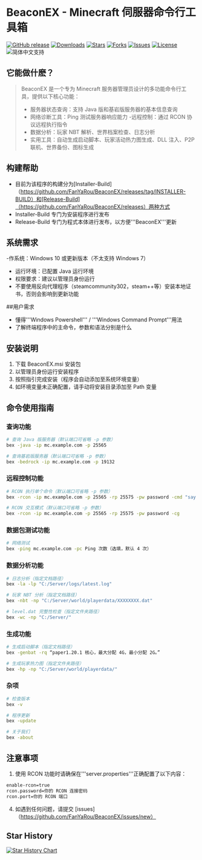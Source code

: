 # BeaconEX - Minecraft 伺服器命令行工具箱

[![GitHub release](https://img.shields.io/github/v/release/GongSunFangYun/BeaconEX?style=flat-square)]()
[![Downloads](https://img.shields.io/github/downloads/GongSunFangYun/BeaconEX/total?style=flat-square)]()
[![Stars](https://img.shields.io/github/stars/GongSunFangYun/BeaconEX?style=flat-square)]()
[![Forks](https://img.shields.io/github/forks/GongSunFangYun/BeaconEX?style=flat-square)]()
[![Issues](https://img.shields.io/github/issues/GongSunFangYun/BeaconEX?style=flat-square)]()
[![License](https://img.shields.io/github/license/GongSunFangYun/BeaconEX?style=flat-square)]()
![简体中文支持](https://img.shields.io/badge/简体中文-支持-ff8c00？style=flat-square&labelColor=ff8c00&color=ffd700)

## 它能做什麽？

>BeaconEX 是一个专为 Minecraft 服务器管理员设计的多功能命令行工具，提供以下核心功能：
>- 服务器状态查询：支持 Java 版和基岩版服务器的基本信息查询
>- 网络诊断工具：Ping 测试服务器响应能力
>-远程控制：通过 RCON 协议远程执行指令
>- 数据分析：玩家 NBT 解析、世界档案检查、日志分析
>- 实用工具：自动生成启动脚本、玩家活动热力图生成、DLL 注入、P2P 联机、世界备份、图标生成

## 构建帮助

- 目前为该程序的构建分为[Installer-Build]（https://github.com/FanYaRou/BeaconEX/releases/tag/INSTALLER-BUILD）和[Release-Build]（https://github.com/FanYaRou/BeaconEX/releases）两种方式
- Installer-Build 专门为安装程序进行发布
- Release-Build 专门为程式本体进行发布，以方便'''BeaconEX'''更新

## 系统需求

-作系统：Windows 10 或更新版本（不太支持 Windows 7）
- 运行环境：已配置 Java 运行环境
- 权限要求：建议以管理员身份运行
- 不要使用反向代理程序（steamcommunity302，steam++等）安装本地证书，否则会影响到更新功能

##用户需求
- 懂得'''Windows Powershell''' / '''Windows Command Prompt'''用法
- 了解终端程序中的主命令，参数和语法分别是什么

## 安装说明

1. 下载 BeaconEX.msi 安装包
2. 以管理员身份运行安装程序
3. 按照指引完成安装（程序会自动添加至系统环境变量）
4. 如环境变量未正确配置，请手动将安装目录添加至 Path 变量

## 命令使用指南
### 查询功能
```bash
# 查询 Java 版服务器（默认端口可省略 -p 参数）
bex -java -ip mc.example.com -p 25565
```
```bash
# 查询基岩版服务器（默认端口可省略 -p 参数）
bex -bedrock -ip mc.example.com -p 19132
```
### 远程控制功能
```bash
# RCON 执行单个命令（默认端口可省略 -p 参数）
bex -rcon -ip mc.example.com -p 25565 -rp 25575 -pw password -cmd "say Hello"
```
```bash
# RCON 交互模式（默认端口可省略 -p 参数）
bex -rcon -ip mc.example.com -p 25565 -rp 25575 -pw password -cg
```
### 数据包测试功能
```bash
# 网络测试
bex -ping mc.example.com -pc Ping 次数（选填，默认 4 次）
```
### 数据分析功能
```bash
# 日志分析（指定文档路径）
bex -la -lp "C:/Server/logs/latest.log"
```
```bash
# 玩家 NBT 分析（指定文档路径）
bex -nbt -np "C:/Server/world/playerdata/XXXXXXXX.dat"
```
```bash
# level.dat 完整性检查（指定文件夹路径）
bex -wc -np "C:/Server/"
```
### 生成功能
```bash
# 生成启动脚本（指定文档路径）
bex -genbat -rq “paper1.20.1 核心，最大分配 4G，最小分配 2G。”
```
```bash
# 生成玩家热力图（指定文件夹路径）
bex -hp -np "C:/Server/world/playerdata/"
```
### 杂项
```bash
# 检查版本
bex -v
```
```bash
# 程序更新
bex -update
```
```bash
# 关于我们
bex -about
```
## 注意事项

1. 使用 RCON 功能时请确保在'''server.properties'''正确配置了以下内容：
```bash
enable-rcon=true
rcon.password=你的 RCON 连接密码
rcon.port=你的 RCON 端口
```
4. 如遇到任何问题，请提交 [issues]（https://github.com/FanYaRou/BeaconEX/issues/new）

## Star History

<a href="https://www.star-history.com/#GongSunFangYun/BeaconEX&Date">
 <picture>
   <source media="(prefers-color-scheme: dark)" srcset="https://api.star-history.com/svg?repos=GongSunFangYun/BeaconEX&type=Date&theme=dark" />
   <source media="(prefers-color-scheme: light)" srcset="https://api.star-history.com/svg?repos=GongSunFangYun/BeaconEX&type=Date" />
   <img alt="Star History Chart" src="https://api.star-history.com/svg?repos=GongSunFangYun/BeaconEX&type=Date" />
 </picture>
</a>
